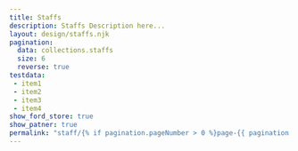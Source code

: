 ```yaml
---
title: Staffs
description: Staffs Description here...
layout: design/staffs.njk
pagination:
  data: collections.staffs
  size: 6
  reverse: true
testdata:
 - item1
 - item2
 - item3
 - item4
show_ford_store: true
show_patner: true
permalink: "staff/{% if pagination.pageNumber > 0 %}page-{{ pagination.pageNumber + 1 }}/{% endif %}index.html"
---
```


